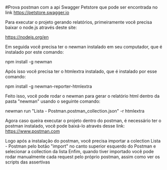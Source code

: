 #Prova postman com a api Swagger Petstore que pode ser encontrada no link https://petstore.swagger.io

Para executar o projeto gerando relatórios, primeiramente você precisa baixar o node.js através deste site:

https://nodejs.org/en


Em seguida você precisa ter o newman instalado em seu computador, que é instalado por este comando:

npm install -g newman

Após isso você precisa ter o htmlextra instalado, que é instalado por esse comando:

npm install -g newman-reporter-htmlextra

Feito isso, você pode rodar o newman para gerar o relatório html dentro da pasta "newman" usando o seguinte comando:

newman run "Lista - Postman.postman_collection.json" -r htmlextra

Agora caso queira executar o projeto dentro do postman, é necessário ter o postman instalado, você pode baixá-lo através desse link:
https://www.postman.com

Logo após a instalação do postman, você precisa importar a colection Lista - Postman pelo botão "import" no canto superior esquerdo do Postman e selecionar a collection da lista
Enfim, quando tiver importado você pode rodar manualmente cada request pelo próprio postman, assim como ver os scripts das assertivas

